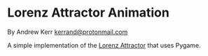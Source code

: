 Lorenz Attractor Animation
==========================

By Andrew Kerr <kerrand@protonmail.com>

A simple implementation of the [Lorenz Attractor](https://en.wikipedia.org/wiki/Lorenz_system) that uses Pygame.
